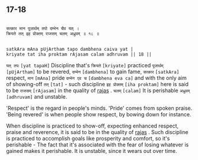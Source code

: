 ## 17-18


```shloka-sa

सत्कार मान पूजार्थम् तपो दम्भेन चैव यत् ।
क्रियते तत् इह प्रोक्तम् राजसम् चलम् अध्रुवम् ॥ १८ ॥

```
```shloka-sa-hk

satkAra mAna pUjArtham tapo dambhena caiva yat |
kriyate tat iha proktam rAjasam calam adhruvam || 18 ||

```
`यत् तपः` `[yat tapaH]` Discipline that's `क्रियते` `[kriyate]` practiced `पूजार्थम्` `[pUjArtham]` to be revered, `दम्भेन` `[dambhena]` to gain fame, `सत्कार` `[satkAra]` respect, `मान` `[mAna]` pride `दम्भेन एव च` `[dambhena eva ca]` and with the only aim of showing-off `तत्` `[tat]` - such discipline `इह प्रोक्तम्` `[iha proktam]` here is said to be `राजसम्` `[rAjasam]` in the quality of 
[rajas](14-7.md#rajas)
. `चलम्` `[calam]` It is perishable `अध्रुवम्` `[adhruvam]` and unstable.

'Respect' is the regard in people's minds. 'Pride' comes from spoken praise. 'Being revered' is when people show respect, by bowing down for instance. 

When discipline is practiced to show-off, expecting enhanced respect, praise and reverence, it is said to be in the quality of 
[rajas](14-7.md#rajas)
. Such discipline is practiced to accomplish goals like prosperity and comfort, so it's perishable - The fact that it's associated with the fear of losing whatever is gained makes it perishable. It is unstable, since it wears out over time.


